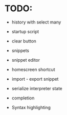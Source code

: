 # TODO:

* history with select many

* startup script

* clear button

* snippets

* snippet editor

* homescreen shortcut

* import - export snippet

* serialize interpreter state

* completion

* Syntax highlighting

